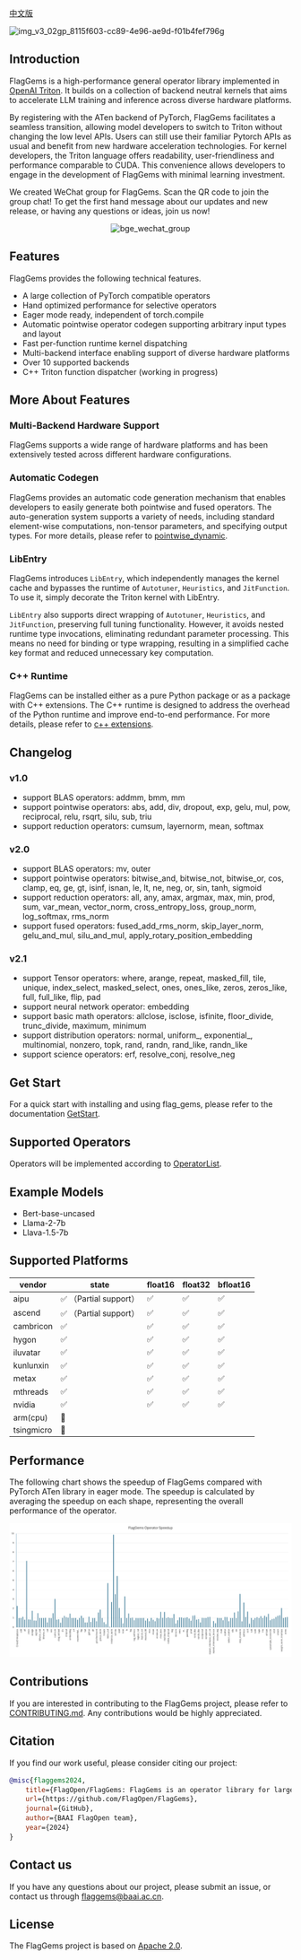 [中文版](./README_cn.md)

![img_v3_02gp_8115f603-cc89-4e96-ae9d-f01b4fef796g](https://github.com/user-attachments/assets/97950fc6-62bb-4b6a-b8d5-5751c14492fa)

## Introduction

FlagGems is a high-performance general operator library implemented in [OpenAI Triton](https://github.com/openai/triton). It builds on a collection of backend neutral kernels that aims to accelerate LLM training and inference across diverse hardware platforms.

By registering with the ATen backend of PyTorch, FlagGems facilitates a seamless transition, allowing model developers to switch to Triton without changing the low level APIs. Users can still use their familiar Pytorch APIs as usual and benefit from new hardware acceleration technologies. For kernel developers, the Triton language offers readability, user-friendliness and performance comparable to CUDA. This convenience allows developers to engage in the development of FlagGems with minimal learning investment.

We created WeChat group for FlagGems. Scan the QR code to join the group chat! To get the first hand message about our updates and new release, or having any questions or ideas, join us now!

<p align="center">
 <img src="https://github.com/user-attachments/assets/69019a23-0550-44b1-ac42-e73f06cb55d6" alt="bge_wechat_group" class="center" width="200">
</p>

## Features

FlagGems provides the following technical features.

- A large collection of PyTorch compatible operators
- Hand optimized performance for selective operators
- Eager mode ready, independent of torch.compile
- Automatic pointwise operator codegen supporting arbitrary input types and layout
- Fast per-function runtime kernel dispatching
- Multi-backend interface enabling support of diverse hardware platforms
- Over 10 supported backends
- C++ Triton function dispatcher (working in progress)

## More About Features

### Multi-Backend Hardware Support

FlagGems supports a wide range of hardware platforms and has been extensively tested across different hardware configurations.

### Automatic Codegen

FlagGems provides an automatic code generation mechanism that enables developers to easily generate both pointwise and fused operators.
The auto-generation system supports a variety of needs, including standard element-wise computations, non-tensor parameters, and specifying output types.
For more details, please refer to [pointwise_dynamic](docs/dev-docs/pointwise_dynamic.md).

### LibEntry

FlagGems introduces `LibEntry`, which independently manages the kernel cache and bypasses the runtime of `Autotuner`, `Heuristics`, and `JitFunction`. To use it, simply decorate the Triton kernel with LibEntry.

`LibEntry` also supports direct wrapping of `Autotuner`, `Heuristics`, and `JitFunction`, preserving full tuning functionality. However, it avoids nested runtime type invocations, eliminating redundant parameter processing. This means no need for binding or type wrapping, resulting in a simplified cache key format and reduced unnecessary key computation.

### C++ Runtime

FlagGems can be installed either as a pure Python package or as a package with C++ extensions. The C++ runtime is designed to address the overhead of the Python runtime and improve end-to-end performance.
For more details, please refer to [c++ extensions](docs/usr-docs/build_flaggems_with_c_extensions.md).

## Changelog

### v1.0

- support BLAS operators: addmm, bmm, mm
- support pointwise operators: abs, add, div, dropout, exp, gelu, mul, pow, reciprocal, relu, rsqrt, silu, sub, triu
- support reduction operators: cumsum, layernorm, mean, softmax

### v2.0

- support BLAS operators: mv, outer
- support pointwise operators: bitwise_and, bitwise_not, bitwise_or, cos, clamp, eq, ge, gt, isinf, isnan, le, lt, ne, neg, or, sin, tanh, sigmoid
- support reduction operators: all, any, amax, argmax, max, min, prod, sum, var_mean, vector_norm, cross_entropy_loss, group_norm, log_softmax, rms_norm
- support fused operators: fused_add_rms_norm, skip_layer_norm, gelu_and_mul, silu_and_mul, apply_rotary_position_embedding

### v2.1

- support Tensor operators: where, arange, repeat, masked_fill, tile, unique, index_select, masked_select, ones, ones_like, zeros, zeros_like, full, full_like, flip, pad
- support neural network operator: embedding
- support basic math operators: allclose, isclose, isfinite, floor_divide, trunc_divide, maximum, minimum
- support distribution operators: normal, uniform\_, exponential\_, multinomial, nonzero, topk, rand, randn, rand_like, randn_like
- support science operators: erf, resolve_conj, resolve_neg

## Get Start

For a quick start with installing and using flag_gems, please refer to the documentation [GetStart](docs/usr-docs/get_start_with_flaggems.md).

## Supported Operators

Operators will be implemented according to [OperatorList](docs/dev-docs/operator_list.md).

## Example Models

- Bert-base-uncased
- Llama-2-7b
- Llava-1.5-7b


## Supported Platforms

| vendor      | state | float16 | float32 | bfloat16 |
| ----------- | ----------- |-----------|-----------|-----------|
| aipu        | ✅  （Partial support）     |✅       |✅       |✅       |
| ascend      | ✅    （Partial support）    |✅       |✅       |✅       |
| cambricon   | ✅        |✅       |✅       |✅       |
| hygon   | ✅        |✅       |✅       |✅       |
| iluvatar   | ✅        |✅       |✅       |✅       |
| kunlunxin   | ✅        |✅       |✅       |✅       |
| metax   | ✅        |✅       |✅       |✅       |
| mthreads   | ✅       |✅       |✅       |✅       |
| nvidia   | ✅        |✅       |✅       |✅       |
| arm(cpu)   | 🚧      |       |      |      |
| tsingmicro   | 🚧        |       |      |     |

## Performance

The following chart shows the speedup of FlagGems compared with PyTorch ATen library in eager mode. The speedup is calculated by averaging the speedup on each shape, representing the overall performance of the operator.

![Operator Speedup](./docs/assets/speedup-20250423.png)

## Contributions

If you are interested in contributing to the FlagGems project, please refer to [CONTRIBUTING.md](./CONTRIBUTING.md). Any contributions would be highly appreciated.

## Citation

If you find our work useful, please consider citing our project:

```bibtex
@misc{flaggems2024,
    title={FlagOpen/FlagGems: FlagGems is an operator library for large language models implemented in the Triton language.},
    url={https://github.com/FlagOpen/FlagGems},
    journal={GitHub},
    author={BAAI FlagOpen team},
    year={2024}
}
```

## Contact us

If you have any questions about our project, please submit an issue, or contact us through <a href="mailto:flaggems@baai.ac.cn">flaggems@baai.ac.cn</a>.

## License

The FlagGems project is based on [Apache 2.0](./LICENSE).

